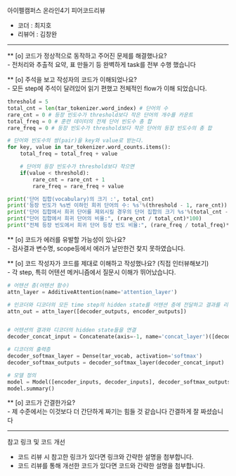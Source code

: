 아이펠캠퍼스 온라인4기 피어코드리뷰

- 코더 : 최지호
- 리뷰어 : 김창완

----------------------------------------------

** [o] 코드가 정상적으로 동작하고 주어진 문제를 해결했나요?   
    - 전처리와 추출적 요약, 표 만들기 등 완벽하게 task를 전부 수행 했습니다  

** [o] 주석을 보고 작성자의 코드가 이해되었나요?  
    - 모든 step에 주석이 달려있어 읽기 편했고 전체적인 flow가 이해 되었습니다.
```python
threshold = 5
total_cnt = len(tar_tokenizer.word_index) # 단어의 수
rare_cnt = 0 # 등장 빈도수가 threshold보다 작은 단어의 개수를 카운트
total_freq = 0 # 훈련 데이터의 전체 단어 빈도수 총 합
rare_freq = 0 # 등장 빈도수가 threshold보다 작은 단어의 등장 빈도수의 총 합

# 단어와 빈도수의 쌍(pair)을 key와 value로 받는다.
for key, value in tar_tokenizer.word_counts.items():
    total_freq = total_freq + value

    # 단어의 등장 빈도수가 threshold보다 작으면
    if(value < threshold):
        rare_cnt = rare_cnt + 1
        rare_freq = rare_freq + value

print('단어 집합(vocabulary)의 크기 :', total_cnt)
print('등장 빈도가 %s번 이하인 희귀 단어의 수: %s'%(threshold - 1, rare_cnt))
print('단어 집합에서 희귀 단어를 제외시킬 경우의 단어 집합의 크기 %s'%(total_cnt - rare_cnt))
print("단어 집합에서 희귀 단어의 비율:", (rare_cnt / total_cnt)*100)
print("전체 등장 빈도에서 희귀 단어 등장 빈도 비율:", (rare_freq / total_freq)*100)
```
** [o] 코드가 에러를 유발할 가능성이 있나요?  
    - 검사결과 변수명, scope등에서 에러가 날만한건 찾지 못하였습니다.
  
** [o] 코드 작성자가 코드를 제대로 이해하고 작성했나요? (직접 인터뷰해보기)  
    - 각 step, 특히 어텐션 메커니즘에서 질문시 이해가 뛰어났습니다.
```python
# 어텐션 층(어텐션 함수)
attn_layer = AdditiveAttention(name='attention_layer')

# 인코더와 디코더의 모든 time step의 hidden state를 어텐션 층에 전달하고 결과를 리턴
attn_out = attn_layer([decoder_outputs, encoder_outputs])


# 어텐션의 결과와 디코더의 hidden state들을 연결
decoder_concat_input = Concatenate(axis=-1, name='concat_layer')([decoder_outputs, attn_out])

# 디코더의 출력층
decoder_softmax_layer = Dense(tar_vocab, activation='softmax')
decoder_softmax_outputs = decoder_softmax_layer(decoder_concat_input)

# 모델 정의
model = Model([encoder_inputs, decoder_inputs], decoder_softmax_outputs)
model.summary()
```

** [o] 코드가 간결한가요?  
    - 제 수준에서는 이것보다 더 간단하게 짜기는 힘들 것 같습니다
    간결하게 잘 짜셨습니다

----------------------------------------------

참고 링크 및 코드 개선
* 코드 리뷰 시 참고한 링크가 있다면 링크와 간략한 설명을 첨부합니다.
* 코드 리뷰를 통해 개선한 코드가 있다면 코드와 간략한 설명을 첨부합니다.